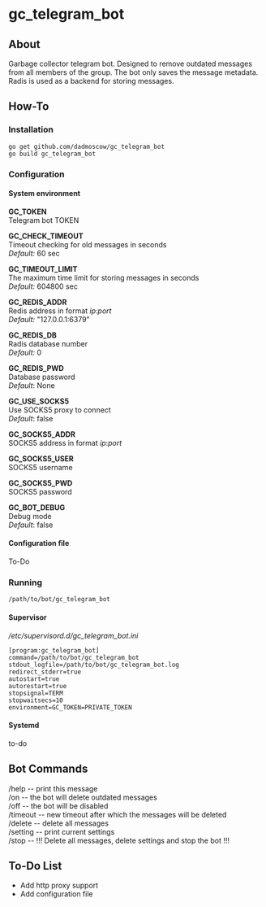 # gc_telegram_bot

## About
Garbage collector telegram bot.
Designed to remove outdated messages from all members of the group. 
The bot only saves the message metadata. Radis is used as a backend for storing messages.

## How-To

### Installation
```
go get github.com/dadmoscow/gc_telegram_bot
go build gc_telegram_bot
```

### Configuration
#### System environment
**GC_TOKEN**  
Telegram bot TOKEN  

**GC_CHECK_TIMEOUT**  
Timeout checking for old messages in seconds  
*Default:* 60 sec

**GC_TIMEOUT_LIMIT**  
The maximum time limit for storing messages in seconds   
*Default:* 604800 sec

**GC_REDIS_ADDR**  
Redis address in format *ip*:*port*  
*Default:* "127.0.0.1:6379"

**GC_REDIS_DB**  
Radis database number  
*Default:* 0

**GC_REDIS_PWD**  
Database password  
*Default*: None

**GC_USE_SOCKS5**  
Use SOCKS5 proxy to connect  
*Default*: false

**GC_SOCKS5_ADDR**  
SOCKS5 address in format *ip*:*port*  

**GC_SOCKS5_USER**  
SOCKS5 username  

**GC_SOCKS5_PWD**  
SOCKS5 password  

**GC_BOT_DEBUG**  
Debug mode  
*Default*: false  

#### Configuration file
To-Do

### Running
```/path/to/bot/gc_telegram_bot```
#### Supervisor
*/etc/supervisord.d/gc_telegram_bot.ini* 
```
[program:gc_telegram_bot]
command=/path/to/bot/gc_telegram_bot
stdout_logfile=/path/to/bot/gc_telegram_bot.log
redirect_stderr=true
autostart=true
autorestart=true
stopsignal=TERM
stopwaitsecs=10
environment=GC_TOKEN=PRIVATE_TOKEN
```
#### Systemd
to-do

## Bot Commands
/help 		-- print this message  
/on   		-- the bot will delete outdated messages  
/off		-- the bot will be disabled  
/timeout	-- new timeout after which the messages will be deleted  
/delete		-- delete all messages  
/setting	-- print current settings  
/stop		-- !!! Delete all messages, delete settings and stop the bot !!!  

## To-Do List
* Add http proxy support
* Add configuration file

